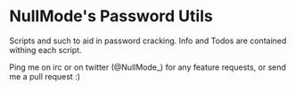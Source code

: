 NullMode's Password Utils
==============

Scripts and such to aid in password cracking.
Info and Todos are contained withing each script.

Ping me on irc or on twitter (@NullMode_) for any feature requests, or send me
a pull request :)


